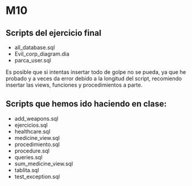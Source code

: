# M10

## Scripts del ejercicio final
* all_database.sql
* Evil_corp_diagram.dia
* parca_user.sql

Es posible que si intentas insertar todo de golpe no se pueda, ya que he probado y a veces da error debido a la longitud del script, recomiendo insertar las views, funciones y procedimientos a parte.

## Scripts que hemos ido haciendo en clase:
* add_weapons.sql
* ejercicios.sql
* healthcare.sql
* medicine_view.sql
* procedimiento.sql
* procedure.sql
* queries.sql
* sum_medicine_view.sql
* tablita.sql
* test_exception.sql

